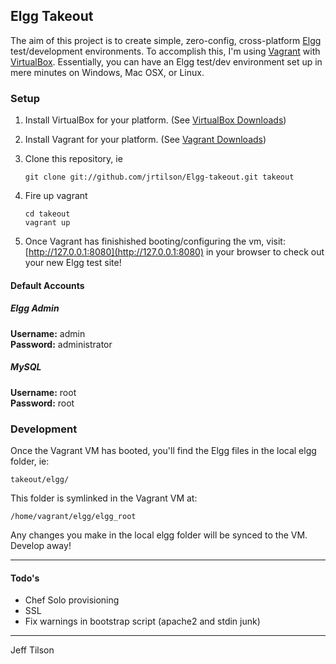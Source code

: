 ## Elgg Takeout

The aim of this project is to create simple, zero-config, cross-platform [Elgg](http://elgg.org) test/development environments. To accomplish this, I'm using [Vagrant](vagrantup.com) with [VirtualBox](virtualbox.org). Essentially, you can have an Elgg test/dev environment set up in mere minutes on Windows, Mac OSX, or Linux. 

### Setup

1. Install VirtualBox for your platform. (See [VirtualBox Downloads](https://www.virtualbox.org/wiki/Downloads))

2. Install Vagrant for your platform. (See [Vagrant Downloads](http://downloads.vagrantup.com/))

3. Clone this repository, ie

	`git clone git://github.com/jrtilson/Elgg-takeout.git takeout`

4. Fire up vagrant

	`cd takeout`    
	`vagrant up`  

5. Once Vagrant has finishished booting/configuring the vm, visit: [http://127.0.0.1:8080](http://127.0.0.1:8080) in your browser to check out your new Elgg test site!


#### Default Accounts 

##### Elgg Admin

**Username:**	admin  
**Password:**	administrator

##### MySQL

**Username:**	root  
**Password:**	root

### Development

Once the Vagrant VM has booted, you'll find the Elgg files in the local elgg folder, ie: 

	takeout/elgg/

This folder is symlinked in the Vagrant VM at: 

	/home/vagrant/elgg/elgg_root

Any changes you make in the local elgg folder will be synced to the VM. Develop away!

---

#### Todo's

- Chef Solo provisioning
- SSL
- Fix warnings in bootstrap script (apache2 and stdin junk)

---
Jeff Tilson  